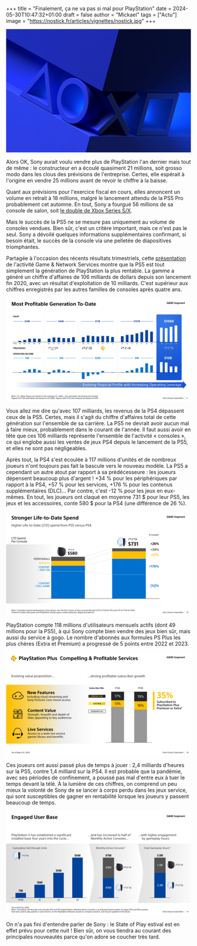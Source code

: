 +++
title = "Finalement, ça ne va pas si mal pour PlayStation"
date = 2024-05-30T10:47:32+01:00
draft = false
author = "Mickael"
tags = ["Actu"]
image = "https://nostick.fr/articles/vignettes/nostick.jpg"
+++

![PlayStation](PlayStation.jpg "") 

Alors OK, Sony aurait voulu vendre plus de PlayStation l'an dernier mais tout de même : le constructeur en a écoulé quasiment 21 millions, soit grosso modo dans les clous des prévisions de l'entreprise. Certes, elle espérait à l'origine en vendre 25 millions avant de revoir le chiffre à la baisse.

Quant aux prévisions pour l'exercice fiscal en cours, elles annoncent un volume en retrait à 18 millions, malgré le lancement attendu de la PS5 Pro probablement cet automne. En tout, Sony a fourgué 56 millions de sa console de salon, soit [le double de Xbox Series S/X](https://nostick.fr/articles/2024/mai/1505-bonjour-tristesse-chez-xbox/).

Mais le succès de la PS5 ne se mesure pas uniquement au volume de consoles vendues. Bien sûr, c'est un critère important, mais ce n'est pas le seul. Sony a dévoilé quelques informations supplémentaires confirmant, si besoin était, le succès de la console via une pelletée de diapositives triomphantes.

Partagée à l'occasion des récents résultats trimestriels, cette [présentation](https://www.sony.com/en/SonyInfo/IR/library/presen/business_segment_meeting/pdf/2024/GNS_E.pdf) de l'activité Game & Network Services montre que la PS5 est tout simplement la génération de PlayStation la plus rentable. La gamme a généré un chiffre d'affaires de 106 milliards de dollars depuis son lancement fin 2020, avec un résultat d'exploitation de 10 milliards. C'est supérieur aux chiffres enregistrés par les autres familles de consoles après quatre ans.

![Sony](sony1.jpg "") 

Vous allez me dire qu'avec 107 milliards, les revenus de la PS4 dépassent ceux de la PS5. Certes, mais il s'agit du chiffre d'affaires total de cette génération sur l'ensemble de sa carrière. La PS5 ne devrait avoir aucun mal à faire mieux, probablement dans le courant de l'année. Il faut aussi avoir en tête que ces 106 milliards représente l'ensemble de l'activité « consoles », ce qui englobe aussi les ventes de jeux PS4 depuis le lancement de la PS5, et elles ne sont pas négligeables. 

Après tout, la PS4 s'est écoulée à 117 millions d'unités et de nombreux joueurs n'ont toujours pas fait la bascule vers le nouveau modèle. La PS5 a cependant un autre atout par rapport à sa prédécesseure : les joueurs dépensent beaucoup plus d'argent ! +34 % pour les périphériques par rapport à la PS4, +57 % pour les services, +176 % pour les contenus supplémentaires (DLC)… Par contre, c'est -12 % pour les jeux en eux-mêmes. En tout, les joueurs ont claqué en moyenne 731 $ pour leur PS5, les jeux et les accessoires, conte 580 $ pour la PS4 (une différence de 26 %).

![Sony](sony2.jpg "") 

PlayStation compte 118 millions d'utilisateurs mensuels actifs (dont 49 millions pour la PS5), à qui Sony compte bien vendre des jeux bien sûr, mais aussi du service à gogo. Le nombre d'abonnés aux formules PS Plus les plus chères (Extra et Premium) a progressé de 5 points entre 2022 et 2023.

![Sony](sony3.jpg "")

Ces joueurs ont aussi passé plus de temps à jouer : 2,4 milliards d'heures sur la PS5, contre 1,4 milliard sur la PS4. Il est probable que la pandémie, avec ses périodes de confinement, a poussé pas mal d'entre eux à tuer le temps devant  la télé. À la lumière de ces chiffres, on comprend un peu mieux la volonté de Sony de se lancer à corps perdu dans les jeux service, qui sont susceptibles de gagner en rentabilité lorsque les joueurs y passent beaucoup de temps.

![Sony](sony4.jpg "")

On n'a pas fini d'entendre parler de Sony : le State of Play estival est en effet prévu pour cette nuit ! Bien sûr, on vous tiendra au courant des principales nouveautés parce qu'on adore se coucher très tard.
